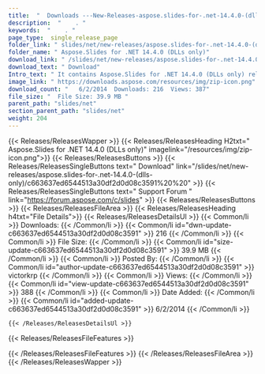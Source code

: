 ```yaml
---
title:  "  Downloads ---New-Releases-aspose.slides-for-.net-14.4.0-(dlls-only) . " 
description:  "    . " 
keywords:  "    . " 
page_type:  single_release_page
folder_link: " slides/net/new-releases/aspose.slides-for-.net-14.4.0-(dlls-only)/"
folder_name: " Aspose.Slides for .NET 14.4.0 (DLLs only)"
download_link: " /slides/net/new-releases/aspose.slides-for-.net-14.4.0-(dlls-only)/c663637ed6544513a30df2d0d08c3591"
download_text: " Download"
Intro_text: " It contains Aspose.Slides for .NET 14.4.0 (DLLs only) release."
image_link: " https://downloads.aspose.com/resources/img/zip-icon.png"
download_count: "   6/2/2014  Downloads: 216  Views: 387"
file_size: "  File Size: 39.9 MB "
parent_path: "slides/net"
section_parent_path: "slides/net"
weight: 204 
---
```


{{< Releases/ReleasesWapper >}}
  {{< Releases/ReleasesHeading H2txt=" Aspose.Slides for .NET 14.4.0 (DLLs only)" imagelink="/resources/img/zip-icon.png">}}
  {{< Releases/ReleasesButtons >}}
    {{< Releases/ReleasesSingleButtons text=" Download" link="/slides/net/new-releases/aspose.slides-for-.net-14.4.0-(dlls-only)/c663637ed6544513a30df2d0d08c3591%20%20" >}}
    {{< Releases/ReleasesSingleButtons text=" Support Forum " link="https://forum.aspose.com/c/slides" >}}
  {{< Releases/ReleasesButtons >}}
  {{< Releases/ReleasesFileArea >}}
    {{< Releases/ReleasesHeading h4txt="File Details">}}
    {{< Releases/ReleasesDetailsUl >}}
            {{< Common/li  >}} Downloads: {{< /Common/li >}} 
      {{< Common/li id="dwn-update-c663637ed6544513a30df2d0d08c3591" >}} 216 {{< /Common/li >}} 
      {{< Common/li  >}} File Size: {{< /Common/li >}} 
      {{< Common/li id="size-update-c663637ed6544513a30df2d0d08c3591" >}} 39.9 MB {{< /Common/li >}} 
      {{< Common/li  >}} Posted By: {{< /Common/li >}} 
      {{< Common/li id="author-update-c663637ed6544513a30df2d0d08c3591" >}} victorkrp {{< /Common/li >}} 
      {{< Common/li  >}} Views: {{< /Common/li >}} 
      {{< Common/li id="view-update-c663637ed6544513a30df2d0d08c3591" >}} 388 {{< /Common/li >}} 
      {{< Common/li  >}} Date Added: {{< /Common/li >}} 
      {{< Common/li id="added-update-c663637ed6544513a30df2d0d08c3591" >}} 6/2/2014 {{< /Common/li >}} 

    {{< /Releases/ReleasesDetailsUl >}}

  {{< Releases/ReleasesFileFeatures >}}
      
  {{< /Releases/ReleasesFileFeatures >}}
 {{< /Releases/ReleasesFileArea >}}
{{< /Releases/ReleasesWapper >}}


